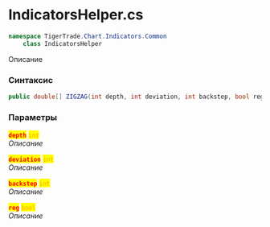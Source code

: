
# IndicatorsHelper.cs
```csharp
namespace TigerTrade.Chart.Indicators.Common  
    class IndicatorsHelper
```

Описание

### Синтаксис
```csharp
public double[] ZIGZAG(int depth, int deviation, int backstep, bool reg = true)
```

### Параметры  
<mark style="color:red;">**`depth`**</mark> <mark style="color:orange;">`int`</mark>  
 *Описание*  
  
<mark style="color:red;">**`deviation`**</mark> <mark style="color:orange;">`int`</mark>  
 *Описание*  
  
<mark style="color:red;">**`backstep`**</mark> <mark style="color:orange;">`int`</mark>  
 *Описание*  
  
<mark style="color:red;">**`reg`**</mark> <mark style="color:orange;">`bool`</mark>  
 *Описание*  
  

                    
                    